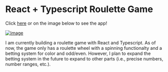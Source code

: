 # React + Typescript Roulette Game

Click [here](https://edmond-luu.github.io/roulette) or on the image below to see the app!

[![image](https://user-images.githubusercontent.com/26613209/200438925-97fafd35-4d15-44f6-ba65-fced7cc71583.png)](https://edmond-luu.github.io/roulette/)

I am currently building a roulette game with React and Typescript. As of now, the game only has a roulette wheel with a spinning functionalty and a betting system for color and odd/even. However, I plan to expand the betting system in the future to expand to other parts (i.e., precise numbers, number ranges, etc.).
